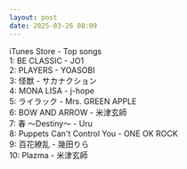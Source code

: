 ```yaml
---
layout: post
date: 2025-03-26 08:09
---
```


iTunes Store - Top songs<br />
1: BE CLASSIC - JO1<br />
2: PLAYERS - YOASOBI<br />
3: 怪獣 - サカナクション<br />
4: MONA LISA - j-hope<br />
5: ライラック - Mrs. GREEN APPLE<br />
6: BOW AND ARROW - 米津玄師<br />
7: 春 ～Destiny～ - Uru<br />
8: Puppets Can't Control You - ONE OK ROCK<br />
9: 百花繚乱 - 幾田りら<br />
10: Plazma - 米津玄師<br />
